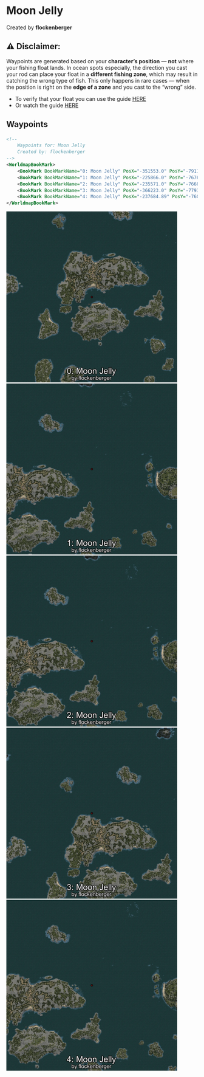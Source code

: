 # Moon Jelly
Created by **flockenberger**

## ⚠️ Disclaimer:
Waypoints are generated based on your __**character’s position**__ — __not__ where your fishing float lands.
In ocean spots especially, the direction you cast your rod can place your float in a **different fishing zone**, which may result in catching the wrong type of fish.
This only happens in rare cases — when the position is right on the **edge of a zone** and you cast to the “wrong” side.

- To verify that your float you can use the guide [HERE](https://flockenberger.github.io/bdo-fish-position/)
- Or watch the guide [HERE](https://youtu.be/t-VXcRoNojk)

## Waypoints
```xml
<!--
    Waypoints for: Moon Jelly
    Created by: flockenberger
-->
<WorldmapBookMark>
    <BookMark BookMarkName="0: Moon Jelly" PosX="-351553.0" PosY="-7911.0" PosZ="357428.0" />
    <BookMark BookMarkName="1: Moon Jelly" PosX="-225866.0" PosY="-7676.0" PosZ="428775.0" />
    <BookMark BookMarkName="2: Moon Jelly" PosX="-235571.0" PosY="-7668.0" PosZ="430799.0" />
    <BookMark BookMarkName="3: Moon Jelly" PosX="-366223.0" PosY="-7793.0" PosZ="443008.0" />
    <BookMark BookMarkName="4: Moon Jelly" PosX="-237684.89" PosY="-7602.333" PosZ="419252.4" />
</WorldmapBookMark>
```

<img src="./Moon Jelly_0_Preview.webp" width="450"/> <img src="./Moon Jelly_1_Preview.webp" width="450"/> <img src="./Moon Jelly_2_Preview.webp" width="450"/> <img src="./Moon Jelly_3_Preview.webp" width="450"/> <img src="./Moon Jelly_4_Preview.webp" width="450"/> 